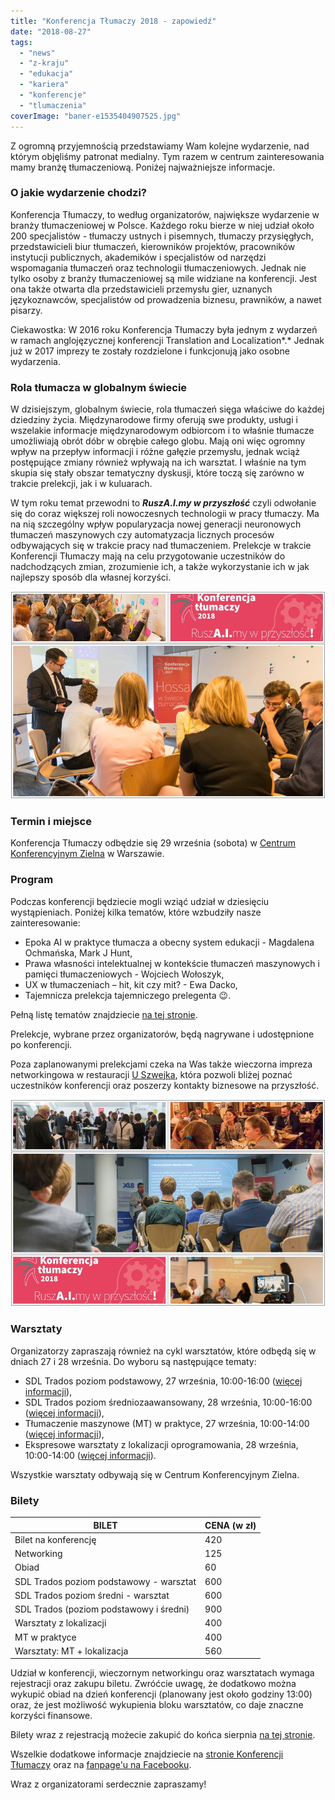 ```yaml
---
title: "Konferencja Tłumaczy 2018 - zapowiedź"
date: "2018-08-27"
tags:
  - "news"
  - "z-kraju"
  - "edukacja"
  - "kariera"
  - "konferencje"
  - "tlumaczenia"
coverImage: "baner-e1535404907525.jpg"
---
```


Z ogromną przyjemnością przedstawiamy Wam kolejne wydarzenie, nad którym
objęliśmy patronat medialny. Tym razem w centrum zainteresowania mamy branżę
tłumaczeniową. Poniżej najważniejsze informacje.

### O jakie wydarzenie chodzi?

Konferencja Tłumaczy, to według organizatorów, największe wydarzenie w branży
tłumaczeniowej w Polsce. Każdego roku bierze w niej udział około 200
specjalistów - tłumaczy ustnych i pisemnych, tłumaczy przysięgłych,
przedstawicieli biur tłumaczeń, kierowników projektów, pracowników instytucji
publicznych, akademików i specjalistów od narzędzi wspomagania tłumaczeń oraz
technologii tłumaczeniowych. Jednak nie tylko osoby z branży tłumaczeniowej są
mile widziane na konferencji. Jest ona także otwarta dla przedstawicieli
przemysłu gier, uznanych językoznawców, specjalistów od prowadzenia biznesu,
prawników, a nawet pisarzy.

Ciekawostka: W 2016 roku Konferencja Tłumaczy była jednym z wydarzeń w ramach
anglojęzycznej konferencji Translation and Localization*.* Jednak już w 2017
imprezy te zostały rozdzielone i funkcjonują jako osobne wydarzenia.

### Rola tłumacza w globalnym świecie

W dzisiejszym, globalnym świecie, rola tłumaczeń sięga właściwe do każdej
dziedziny życia. Międzynarodowe firmy oferują swe produkty, usługi i wszelakie
informacje międzynarodowym odbiorcom i to właśnie tłumacze umożliwiają obrót
dóbr w obrębie całego globu. Mają oni więc ogromny wpływ na przepływ informacji
i różne gałęzie przemysłu, jednak wciąż postępujące zmiany również wpływają na
ich warsztat. I właśnie na tym skupia się stały obszar tematyczny dyskusji,
które toczą się zarówno w trakcie prelekcji, jak i w kuluarach.

W tym roku temat przewodni to **_RuszA.I.my w przyszłość_** czyli odwołanie się
do coraz większej roli nowoczesnych technologii w pracy tłumaczy. Ma na nią
szczególny wpływ popularyzacja nowej generacji neuronowych tłumaczeń maszynowych
czy automatyzacja licznych procesów odbywających się w trakcie pracy nad
tłumaczeniem. Prelekcje w trakcie Konferencji Tłumaczy mają na celu
przygotowanie uczestników do nadchodzących zmian, zrozumienie ich, a także
wykorzystanie ich w jak najlepszy sposób dla własnej korzyści.

![](images/page_1.jpg)

### Termin i miejsce

Konferencja Tłumaczy odbędzie się 29 września (sobota)
w [Centrum Konferencyjnym Zielna](http://www.centrumzielna.pl/) w Warszawie.

### Program

Podczas konferencji będziecie mogli wziąć udział w dziesięciu wystąpieniach.
Poniżej kilka tematów, które wzbudziły nasze zainteresowanie:

- Epoka AI w praktyce tłumacza a obecny system edukacji - Magdalena
  Ochmańska, Mark J Hunt,
- Prawa własności intelektualnej w kontekście tłumaczeń maszynowych i pamięci
  tłumaczeniowych - Wojciech Wołoszyk,
- UX w tłumaczeniach – hit, kit czy mit? - Ewa Dacko,
- Tajemnicza prelekcja tajemniczego prelegenta 😉.

Pełną listę tematów znajdziecie
[na tej stronie](https://www.konferencjatlumaczy.pl/prelegenci).

Prelekcje, wybrane przez organizatorów, będą nagrywane i udostępnione po
konferencji.

Poza zaplanowanymi prelekcjami czeka na Was także wieczorna impreza
networkingowa w restauracji [U Szwejka](http://uszwejka.pl/), która pozwoli
bliżej poznać uczestników konferencji oraz poszerzy kontakty biznesowe na
przyszłość.

![](images/page.jpg)

### Warsztaty

Organizatorzy zapraszają również na cykl warsztatów, które odbędą się w dniach
27 i 28 września. Do wyboru są następujące tematy:

- SDL Trados poziom podstawowy, 27 września, 10:00-16:00
  ([więcej informacji](https://www.facebook.com/events/683286668685431/)),
- SDL Trados poziom średniozaawansowany, 28 września, 10:00-16:00
  ([więcej informacji](https://www.facebook.com/events/335394833664586/)),
- Tłumaczenie maszynowe (MT) w praktyce, 27 września, 10:00-14:00
  ([więcej informacji](https://www.facebook.com/events/1161561197317183/)),
- Ekspresowe warsztaty z lokalizacji oprogramowania, 28 września, 10:00-14:00
  ([więcej informacji](https://www.facebook.com/events/907021162833034/)).

Wszystkie warsztaty odbywają się w Centrum Konferencyjnym Zielna.

### Bilety

| BILET                                   | CENA (w zł) |
| --------------------------------------- | ----------- |
| Bilet na konferencję                    | 420         |
| Networking                              | 125         |
| Obiad                                   | 60          |
| SDL Trados poziom podstawowy - warsztat | 600         |
| SDL Trados poziom średni - warsztat     | 600         |
| SDL Trados (poziom podstawowy i średni) | 900         |
| Warsztaty z lokalizacji                 | 400         |
| MT w praktyce                           | 400         |
| Warsztaty: MT + lokalizacja             | 560         |

Udział w konferencji, wieczornym networkingu oraz warsztatach wymaga rejestracji
oraz zakupu biletu. Zwróćcie uwagę, że dodatkowo można wykupić obiad na dzień
konferencji (planowany jest około godziny 13:00) oraz, że jest możliwość
wykupienia bloku warsztatów, co daje znaczne korzyści finansowe.

Bilety wraz z rejestracją możecie zakupić do końca
sierpnia [na tej stronie](https://www.konferencjatlumaczy.pl/rejestracja).

Wszelkie dodatkowe informacje znajdziecie na
[stronie Konferencji Tłumaczy](https://www.konferencjatlumaczy.pl/) oraz na
[fanpage'u na Facebooku](https://www.facebook.com/KonferencjaTlumaczy/).

Wraz z organizatorami serdecznie zapraszamy!
